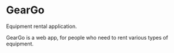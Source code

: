 # GearGo
 Equipment rental application.

GearGo is a web app, for people who need to rent various types of equipment.
